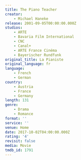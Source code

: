 ```yaml
---
title: The Piano Teacher
creator:
    - Michael Haneke
release: 2001-09-05T00:00:00.000Z
studios:
    - ARTE
    - Bavaria Film International
    - CNC
    - Canal+
    - ARTE France Cinéma
    - Bayerischer Rundfunk
original_title: La Pianiste
original_language: fr
language:
    - French
    - German
country:
    - Austria
    - France
    - Germany
length: 131
genre:
    - Drama
    - Romance
format: ''
service: ''
venue: Home
date: 2017-10-02T04:00:00.000Z
rating: '4'
revisit: false
media: Movie
tmdb_id: 1791
---
```



